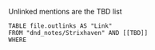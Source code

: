 Unlinked mentions are the TBD list

```dataview
TABLE file.outlinks AS "Link"
FROM "dnd_notes/Strixhaven" AND [[TBD]]
WHERE 
```